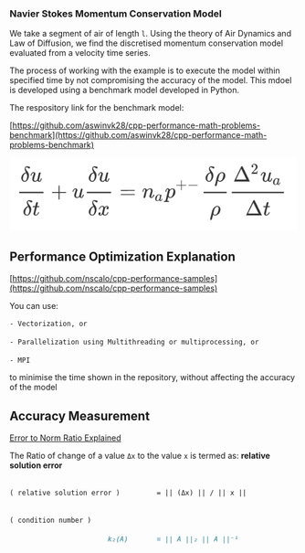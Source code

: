 ### Navier Stokes Momentum Conservation Model

We take a segment of air of length `l`. Using the theory of Air Dynamics and Law of Diffusion, we find the discretised momentum conservation model evaluated from a velocity time series. 

The process of working with the example is to execute the model within specified time by not compromising the accuracy of the model. This mdoel is developed using a benchmark model developed in Python.

The respository link for the benchmark model:

[https://github.com/aswinvk28/cpp-performance-math-problems-benchmark](https://github.com/aswinvk28/cpp-performance-math-problems-benchmark)

![eqn-navier](./navier-stokes/eqn-navier.png)

## Performance Optimization Explanation

[https://github.com/nscalo/cpp-performance-samples](https://github.com/nscalo/cpp-performance-samples)

You can use:

    - Vectorization, or
    
    - Parallelization using Multithreading or multiprocessing, or
    
    - MPI

to minimise the time shown in the repository, without affecting the accuracy of the model

## Accuracy Measurement

[Error to Norm Ratio Explained](http://www.math.pitt.edu/~sussmanm/2071Spring08/lab05/index.html#TypesOfErrors)

The Ratio of change of a value `Δx` to the value `x` is termed as: **relative solution error**

```markdown

( relative solution error )         = || (Δx) || / || x ||

```

```markdown

( condition number )

                        k₂(A)       = || A ||₂ || A ||⁻¹

```